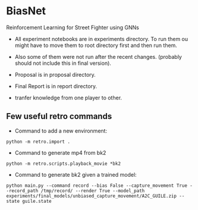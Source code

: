 # BiasNet
Reinforcement Learning for Street Fighter using GNNs

* All experiment notebooks are in experiments directory. To run them ou might have to move them to root directory first and then run them. 
* Also some of them were not run after the recent changes. (probably should not include this in final version).

* Proposal is in proposal directory.
* Final Report is in report directory.
* tranfer knowledge from one player to other.
## Few useful retro commands

* Command to add a new environment:
```
python -m retro.import .
```

* Command to generate mp4 from bk2
```
python -m retro.scripts.playback_movie *bk2
```


* Command to generate bk2 given a trained model:
```
python main.py --command record --bias False --capture_movement True --record_path /tmp/record/ --render True --model_path experiments/final_models/unbiased_capture_movement/A2C_GUILE.zip --state guile.state
```
